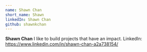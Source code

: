 ```yaml
---
name: Shawn Chan
short_name: Shawn
linkedIn: Shawn Chan 
github: shawnkchan
---
```


**Shawn Chan** I like to build projects that have an impact. LinkedIn: https://www.linkedin.com/in/shawn-chan-a2a738154/
